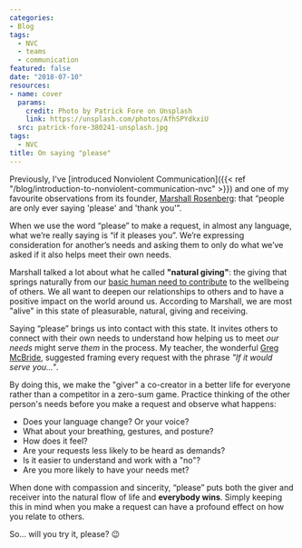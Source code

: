 ```yaml
---
categories:
- Blog
tags:
  - NVC
  - teams
  - communication
featured: false
date: "2018-07-10"
resources:
- name: cover
  params:
    credit: Photo by Patrick Fore on Unsplash
    link: https://unsplash.com/photos/AfhSPYdkxiU
  src: patrick-fore-380241-unsplash.jpg
tags: 
  - NVC
title: On saying "please"
---
```


Previously, I've [introduced Nonviolent Communication]({{< ref "/blog/introduction-to-nonviolent-communication-nvc" >}}) and one of my favourite observations from its founder, [Marshall Rosenberg](https://en.wikipedia.org/wiki/Marshall_Rosenberg): that “people are only ever saying 'please' and 'thank you'”. 

When we use the word “please” to make a request, in almost any language, what we’re really saying is “if it pleases you”. We’re expressing consideration for another’s needs and asking them to only do what we’ve asked if it also helps meet their own needs. 

Marshall talked a lot about what he called **"natural giving"**: the giving that springs naturally from our [basic human need to contribute](https://www.entrepreneur.com/article/240441) to the wellbeing of others. We all want to deepen our relationships to others and to have a positive impact on the world around us. According to Marshall, we are most "alive" in this state of pleasurable, natural, giving and receiving. 

Saying “please” brings us into contact with this state. It invites others to connect with their own needs to understand how helping us to meet _our needs_ might serve _them_ in the process. My teacher, the wonderful [Greg McBride](https://www.dignitymemorial.com/obituaries/bellevue-wa/gregory-mcbride-6389745), suggested framing every request with the phrase _"If it would serve you..."_. 

By doing this, we make the "giver" a co-creator in a better life for everyone rather than a competitor in a zero-sum game. Practice thinking of the other person's needs before you make a request and observe what happens: 

 - Does your language change? Or your voice?
 - What about your breathing, gestures, and posture?
 - How does it feel?
 - Are your requests less likely to be heard as demands?
 - Is it easier to understand and work with a "no"?
 - Are you more likely to have your needs met?

When done with compassion and sincerity, “please” puts both the giver and receiver into the natural flow of life and **everybody wins**. Simply keeping this in mind when you make a request can have a profound effect on how you relate to others.

So... will you try it, please? :wink:
